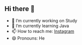 ## Hi there 👋

- 🔭 I’m currently working on Study
- 🌱 I’m currently learning Java
- 📫 How to reach me: [Instagram](https://www.instagram.com/rottencerealls/)
- 😄 Pronouns: He

<!--
**jesstie/Jesstie** is a ✨ _special_ ✨ repository because its `README.md` (this file) appears on your GitHub profile.

Here are some ideas to get you started:

- 🔭 I’m currently working on Study
- 🌱 I’m currently learning Java
- 📫 How to reach me: [Instagram](https://www.instagram.com/rottencerealls/)
- 😄 Pronouns: He
-->
